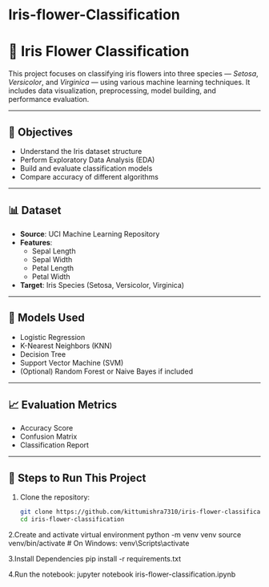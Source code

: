 # Iris-flower-Classification

# 🌸 Iris Flower Classification

This project focuses on classifying iris flowers into three species — *Setosa*, *Versicolor*, and *Virginica* — using various machine learning techniques. It includes data visualization, preprocessing, model building, and performance evaluation.

---

## 🎯 Objectives

- Understand the Iris dataset structure
- Perform Exploratory Data Analysis (EDA)
- Build and evaluate classification models
- Compare accuracy of different algorithms

---

## 📊 Dataset

- **Source**: UCI Machine Learning Repository
- **Features**:
  - Sepal Length
  - Sepal Width
  - Petal Length
  - Petal Width
- **Target**: Iris Species (Setosa, Versicolor, Virginica)

---

## 🧪 Models Used

- Logistic Regression  
- K-Nearest Neighbors (KNN)  
- Decision Tree  
- Support Vector Machine (SVM)  
- (Optional) Random Forest or Naive Bayes if included

---

## 📈 Evaluation Metrics

- Accuracy Score  
- Confusion Matrix  
- Classification Report  

---

## 📌 Steps to Run This Project

1. Clone the repository:
   ```bash
   git clone https://github.com/kittumishra7310/iris-flower-classification.git
   cd iris-flower-classification
2.Create and activate virtual environment
  python -m venv venv
source venv/bin/activate  # On Windows: venv\Scripts\activate

3.Install Dependencies
  pip install -r requirements.txt

4.Run the notebook:
  jupyter notebook iris-flower-classification.ipynb
